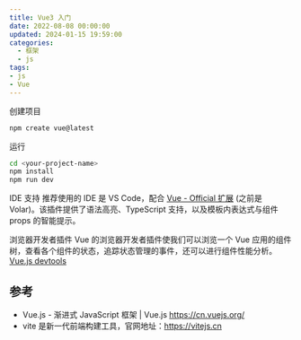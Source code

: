 ```yaml
---
title: Vue3 入门
date: 2022-08-08 00:00:00
updated: 2024-01-15 19:59:00
categories:
  - 框架
  - js
tags:
- js
- Vue
---
```


创建项目

```sh
npm create vue@latest
```

运行

```sh
cd <your-project-name>
npm install
npm run dev
```

<!-- more -->

IDE 支持​
推荐使用的 IDE 是 VS Code，配合 [Vue - Official 扩展](https://marketplace.visualstudio.com/items?itemName=Vue.volar) (之前是 Volar)。该插件提供了语法高亮、TypeScript 支持，以及模板内表达式与组件 props 的智能提示。

浏览器开发者插件​
Vue 的浏览器开发者插件使我们可以浏览一个 Vue 应用的组件树，查看各个组件的状态，追踪状态管理的事件，还可以进行组件性能分析。
[Vue.js devtools](https://chromewebstore.google.com/detail/vuejs-devtools/nhdogjmejiglipccpnnnanhbledajbpd)

## 参考

* Vue.js - 渐进式 JavaScript 框架 | Vue.js <https://cn.vuejs.org/>
* vite 是新一代前端构建工具，官网地址：<https://vitejs.cn>

